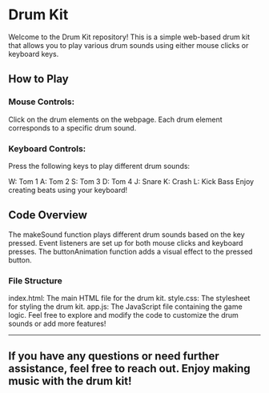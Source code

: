 # Drum Kit
Welcome to the Drum Kit repository! This is a simple web-based drum kit that allows you to play various drum sounds using either mouse clicks or keyboard keys.

## How to Play
### Mouse Controls:
Click on the drum elements on the webpage.
Each drum element corresponds to a specific drum sound.

### Keyboard Controls:
Press the following keys to play different drum sounds:

W: Tom 1
A: Tom 2
S: Tom 3
D: Tom 4
J: Snare
K: Crash
L: Kick Bass
Enjoy creating beats using your keyboard!

## Code Overview
The makeSound function plays different drum sounds based on the key pressed.
Event listeners are set up for both mouse clicks and keyboard presses.
The buttonAnimation function adds a visual effect to the pressed button.

### File Structure
index.html: The main HTML file for the drum kit.
style.css: The stylesheet for styling the drum kit.
app.js: The JavaScript file containing the game logic.
Feel free to explore and modify the code to customize the drum sounds or add more features!

<hr>

## If you have any questions or need further assistance, feel free to reach out. Enjoy making music with the drum kit!






